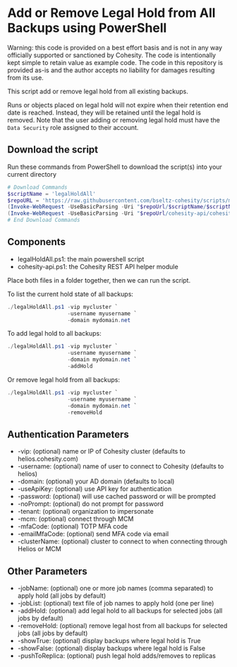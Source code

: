# Add or Remove Legal Hold from All Backups using PowerShell

Warning: this code is provided on a best effort basis and is not in any way officially supported or sanctioned by Cohesity. The code is intentionally kept simple to retain value as example code. The code in this repository is provided as-is and the author accepts no liability for damages resulting from its use.

This script add or remove legal hold from all existing backups.

Runs or objects placed on legal hold will not expire when their retention end date is reached. Instead, they will be retained until the legal hold is removed. Note that the user adding or removing legal hold must have the `Data Security` role assigned to their account.

## Download the script

Run these commands from PowerShell to download the script(s) into your current directory

```powershell
# Download Commands
$scriptName = 'legalHoldAll'
$repoURL = 'https://raw.githubusercontent.com/bseltz-cohesity/scripts/master/powershell'
(Invoke-WebRequest -UseBasicParsing -Uri "$repoUrl/$scriptName/$scriptName.ps1").content | Out-File "$scriptName.ps1"; (Get-Content "$scriptName.ps1") | Set-Content "$scriptName.ps1"
(Invoke-WebRequest -UseBasicParsing -Uri "$repoUrl/cohesity-api/cohesity-api.ps1").content | Out-File cohesity-api.ps1; (Get-Content cohesity-api.ps1) | Set-Content cohesity-api.ps1
# End Download Commands
```

## Components

* legalHoldAll.ps1: the main powershell script
* cohesity-api.ps1: the Cohesity REST API helper module

Place both files in a folder together, then we can run the script.

To list the current hold state of all backups:

```powershell
./legalHoldAll.ps1 -vip mycluster `
                   -username myusername `
                   -domain mydomain.net
```

To add legal hold to all backups:

```powershell
./legalHoldAll.ps1 -vip mycluster `
                   -username myusername `
                   -domain mydomain.net `
                   -addHold
```

Or remove legal hold from all backups:

```powershell
./legalHoldAll.ps1 -vip mycluster `
                   -username myusername `
                   -domain mydomain.net `
                   -removeHold
```

## Authentication Parameters

* -vip: (optional) name or IP of Cohesity cluster (defaults to helios.cohesity.com)
* -username: (optional) name of user to connect to Cohesity (defaults to helios)
* -domain: (optional) your AD domain (defaults to local)
* -useApiKey: (optional) use API key for authentication
* -password: (optional) will use cached password or will be prompted
* -noPrompt: (optional) do not prompt for password
* -tenant: (optional) organization to impersonate
* -mcm: (optional) connect through MCM
* -mfaCode: (optional) TOTP MFA code
* -emailMfaCode: (optional) send MFA code via email
* -clusterName: (optional) cluster to connect to when connecting through Helios or MCM

## Other Parameters

* -jobName: (optional) one or more job names (comma separated) to apply hold (all jobs by default)
* -jobList: (optional) text file of job names to apply hold (one per line)
* -addHold: (optional) add legal hold to all backups for selected jobs (all jobs by default)
* -removeHold: (optional) remove legal host from all backups for selected jobs (all jobs by default)
* -showTrue: (optional) display backups where legal hold is True
* -showFalse: (optional) display backups where legal hold is False
* -pushToReplica: (optional) push legal hold adds/removes to replicas

